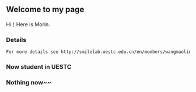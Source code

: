 ## Welcome to my page

Hi！Here is Morin.

### Details



```markdown
For more details see http://smilelab.uestc.edu.cn/en/members/wangmaolin/

```


### Now student in UESTC



### Nothing now~~

